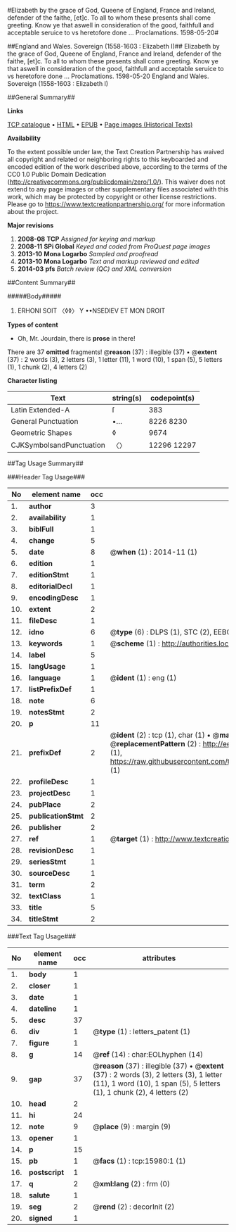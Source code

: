#Elizabeth by the grace of God, Queene of England, France and Ireland, defender of the faithe, [et]c. To all to whom these presents shall come greeting. Know ye that aswell in consideration of the good, faithfull and acceptable seruice to vs heretofore done  ... Proclamations. 1598-05-20#

##England and Wales. Sovereign (1558-1603 : Elizabeth I)##
Elizabeth by the grace of God, Queene of England, France and Ireland, defender of the faithe, [et]c. To all to whom these presents shall come greeting. Know ye that aswell in consideration of the good, faithfull and acceptable seruice to vs heretofore done  ...
Proclamations. 1598-05-20
England and Wales. Sovereign (1558-1603 : Elizabeth I)

##General Summary##

**Links**

[TCP catalogue](http://www.ota.ox.ac.uk/tcp/)  • 
[HTML](http://tei.it.ox.ac.uk/tcp/Texts-HTML/free/A21/A21935.html)  • 
[EPUB](http://tei.it.ox.ac.uk/tcp/Texts-EPUB/free/A21/A21935.epub) • 
[Page images (Historical Texts)](https://historicaltexts.jisc.ac.uk/eebo-99850754e)

**Availability**

To the extent possible under law, the Text Creation Partnership has waived all copyright and related or neighboring rights to this keyboarded and encoded edition of the work described above, according to the terms of the CC0 1.0 Public Domain Dedication (http://creativecommons.org/publicdomain/zero/1.0/). This waiver does not extend to any page images or other supplementary files associated with this work, which may be protected by copyright or other license restrictions. Please go to https://www.textcreationpartnership.org/ for more information about the project.

**Major revisions**

1. __2008-08__ __TCP__ *Assigned for keying and markup*
1. __2008-11__ __SPi Global__ *Keyed and coded from ProQuest page images*
1. __2013-10__ __Mona Logarbo__ *Sampled and proofread*
1. __2013-10__ __Mona Logarbo__ *Text and markup reviewed and edited*
1. __2014-03__ __pfs__ *Batch review (QC) and XML conversion*

##Content Summary##

#####Body#####

1. ERHONI SOIT 〈◊◊〉 Y ••NSEDIEV ET MON DROIT

**Types of content**

  * Oh, Mr. Jourdain, there is **prose** in there!

There are 37 **omitted** fragments! 
 @__reason__ (37) : illegible (37)  •  @__extent__ (37) : 2 words (3), 2 letters (3), 1 letter (11), 1 word (10), 1 span (5), 5 letters (1), 1 chunk (2), 4 letters (2)

**Character listing**


|Text|string(s)|codepoint(s)|
|---|---|---|
|Latin Extended-A|ſ|383|
|General Punctuation|•…|8226 8230|
|Geometric Shapes|◊|9674|
|CJKSymbolsandPunctuation|〈〉|12296 12297|

##Tag Usage Summary##

###Header Tag Usage###

|No|element name|occ|attributes|
|---|---|---|---|
|1.|__author__|3||
|2.|__availability__|1||
|3.|__biblFull__|1||
|4.|__change__|5||
|5.|__date__|8| @__when__ (1) : 2014-11 (1)|
|6.|__edition__|1||
|7.|__editionStmt__|1||
|8.|__editorialDecl__|1||
|9.|__encodingDesc__|1||
|10.|__extent__|2||
|11.|__fileDesc__|1||
|12.|__idno__|6| @__type__ (6) : DLPS (1), STC (2), EEBO-CITATION (1), PROQUEST (1), VID (1)|
|13.|__keywords__|1| @__scheme__ (1) : http://authorities.loc.gov/ (1)|
|14.|__label__|5||
|15.|__langUsage__|1||
|16.|__language__|1| @__ident__ (1) : eng (1)|
|17.|__listPrefixDef__|1||
|18.|__note__|6||
|19.|__notesStmt__|2||
|20.|__p__|11||
|21.|__prefixDef__|2| @__ident__ (2) : tcp (1), char (1)  •  @__matchPattern__ (2) : ([0-9\-]+):([0-9IVX]+) (1), (.+) (1)  •  @__replacementPattern__ (2) : http://eebo.chadwyck.com/downloadtiff?vid=$1&page=$2 (1), https://raw.githubusercontent.com/textcreationpartnership/Texts/master/tcpchars.xml#$1 (1)|
|22.|__profileDesc__|1||
|23.|__projectDesc__|1||
|24.|__pubPlace__|2||
|25.|__publicationStmt__|2||
|26.|__publisher__|2||
|27.|__ref__|1| @__target__ (1) : http://www.textcreationpartnership.org/docs/. (1)|
|28.|__revisionDesc__|1||
|29.|__seriesStmt__|1||
|30.|__sourceDesc__|1||
|31.|__term__|2||
|32.|__textClass__|1||
|33.|__title__|5||
|34.|__titleStmt__|2||


###Text Tag Usage###

|No|element name|occ|attributes|
|---|---|---|---|
|1.|__body__|1||
|2.|__closer__|1||
|3.|__date__|1||
|4.|__dateline__|1||
|5.|__desc__|37||
|6.|__div__|1| @__type__ (1) : letters_patent (1)|
|7.|__figure__|1||
|8.|__g__|14| @__ref__ (14) : char:EOLhyphen (14)|
|9.|__gap__|37| @__reason__ (37) : illegible (37)  •  @__extent__ (37) : 2 words (3), 2 letters (3), 1 letter (11), 1 word (10), 1 span (5), 5 letters (1), 1 chunk (2), 4 letters (2)|
|10.|__head__|2||
|11.|__hi__|24||
|12.|__note__|9| @__place__ (9) : margin (9)|
|13.|__opener__|1||
|14.|__p__|15||
|15.|__pb__|1| @__facs__ (1) : tcp:15980:1 (1)|
|16.|__postscript__|1||
|17.|__q__|2| @__xml:lang__ (2) : frm (0)|
|18.|__salute__|1||
|19.|__seg__|2| @__rend__ (2) : decorInit (2)|
|20.|__signed__|1||
